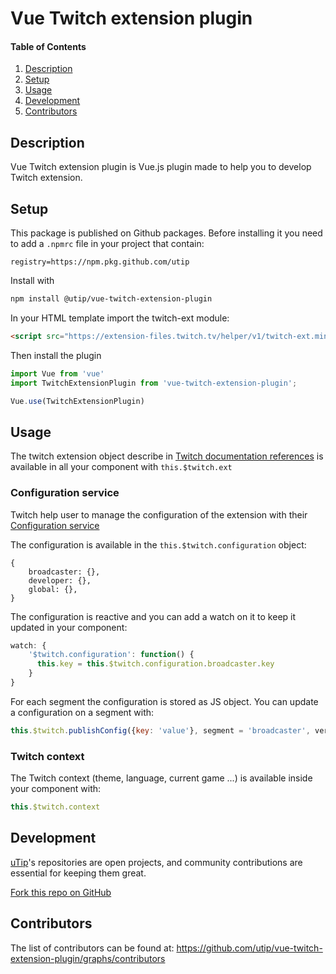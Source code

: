 # Vue Twitch extension plugin

#### Table of Contents

1. [Description](#description)
2. [Setup](#setup)
3. [Usage](#usage)
4. [Development](#development)
5. [Contributors](#contributors)

## Description

Vue Twitch extension plugin is Vue.js plugin made to help you to develop Twitch extension.

## Setup
This package is published on Github packages.
Before installing it you need to add a `.npmrc` file in your project that contain:
```
registry=https://npm.pkg.github.com/utip
```

Install with
```bash
npm install @utip/vue-twitch-extension-plugin
```

In your HTML template import the twitch-ext module:
```html
<script src="https://extension-files.twitch.tv/helper/v1/twitch-ext.min.js"></script>
```

Then install the plugin
```js
import Vue from 'vue'
import TwitchExtensionPlugin from 'vue-twitch-extension-plugin';

Vue.use(TwitchExtensionPlugin)
```

## Usage
The twitch extension object describe in [Twitch documentation references](https://dev.twitch.tv/docs/extensions/reference#javascript-helper) is available in all your component with `this.$twitch.ext`

### Configuration service
Twitch help user to manage the configuration of the extension with their [Configuration service](https://dev.twitch.tv/docs/extensions/building#using-the-configuration-service)

The configuration is available in the `this.$twitch.configuration` object:
```
{
    broadcaster: {},
    developer: {},
    global: {},
}
```

The configuration is reactive and you can add a watch on it to keep it updated in your component:
```js
watch: {
    '$twitch.configuration': function() {
      this.key = this.$twitch.configuration.broadcaster.key
    }
}
```

For each segment the configuration is stored as JS object. You can update a configuration on a segment with:
```js
this.$twitch.publishConfig({key: 'value'}, segment = 'broadcaster', version = '1.0')
```

### Twitch context
The Twitch context (theme, language, current game ...) is available inside your component with:
```js
this.$twitch.context
```

## Development

[uTip](https://utip.io)'s repositories are open projects, and community contributions are essential for keeping them great.

[Fork this repo on GitHub](https://github.com/utip/vue-twitch-extension-plugin/fork)

## Contributors

The list of contributors can be found at: https://github.com/utip/vue-twitch-extension-plugin/graphs/contributors
